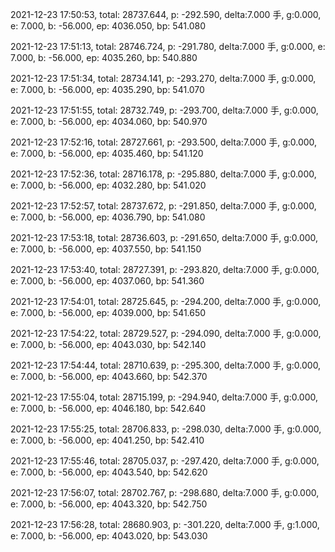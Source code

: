 2021-12-23 17:50:53, total: 28737.644, p: -292.590, delta:7.000 手, g:0.000, e: 7.000, b: -56.000, ep: 4036.050, bp: 541.080

2021-12-23 17:51:13, total: 28746.724, p: -291.780, delta:7.000 手, g:0.000, e: 7.000, b: -56.000, ep: 4035.260, bp: 540.880

2021-12-23 17:51:34, total: 28734.141, p: -293.270, delta:7.000 手, g:0.000, e: 7.000, b: -56.000, ep: 4035.290, bp: 541.070

2021-12-23 17:51:55, total: 28732.749, p: -293.700, delta:7.000 手, g:0.000, e: 7.000, b: -56.000, ep: 4034.060, bp: 540.970

2021-12-23 17:52:16, total: 28727.661, p: -293.500, delta:7.000 手, g:0.000, e: 7.000, b: -56.000, ep: 4035.460, bp: 541.120

2021-12-23 17:52:36, total: 28716.178, p: -295.880, delta:7.000 手, g:0.000, e: 7.000, b: -56.000, ep: 4032.280, bp: 541.020

2021-12-23 17:52:57, total: 28737.672, p: -291.850, delta:7.000 手, g:0.000, e: 7.000, b: -56.000, ep: 4036.790, bp: 541.080

2021-12-23 17:53:18, total: 28736.603, p: -291.650, delta:7.000 手, g:0.000, e: 7.000, b: -56.000, ep: 4037.550, bp: 541.150

2021-12-23 17:53:40, total: 28727.391, p: -293.820, delta:7.000 手, g:0.000, e: 7.000, b: -56.000, ep: 4037.060, bp: 541.360

2021-12-23 17:54:01, total: 28725.645, p: -294.200, delta:7.000 手, g:0.000, e: 7.000, b: -56.000, ep: 4039.000, bp: 541.650

2021-12-23 17:54:22, total: 28729.527, p: -294.090, delta:7.000 手, g:0.000, e: 7.000, b: -56.000, ep: 4043.030, bp: 542.140

2021-12-23 17:54:44, total: 28710.639, p: -295.300, delta:7.000 手, g:0.000, e: 7.000, b: -56.000, ep: 4043.660, bp: 542.370

2021-12-23 17:55:04, total: 28715.199, p: -294.940, delta:7.000 手, g:0.000, e: 7.000, b: -56.000, ep: 4046.180, bp: 542.640

2021-12-23 17:55:25, total: 28706.833, p: -298.030, delta:7.000 手, g:0.000, e: 7.000, b: -56.000, ep: 4041.250, bp: 542.410

2021-12-23 17:55:46, total: 28705.037, p: -297.420, delta:7.000 手, g:0.000, e: 7.000, b: -56.000, ep: 4043.540, bp: 542.620

2021-12-23 17:56:07, total: 28702.767, p: -298.680, delta:7.000 手, g:0.000, e: 7.000, b: -56.000, ep: 4043.320, bp: 542.750

2021-12-23 17:56:28, total: 28680.903, p: -301.220, delta:7.000 手, g:1.000, e: 7.000, b: -56.000, ep: 4043.020, bp: 543.030